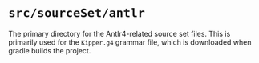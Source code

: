 # `src/sourceSet/antlr`

The primary directory for the Antlr4-related source set files. This is primarily used
for the `Kipper.g4` grammar file, which is downloaded when gradle builds the project.
